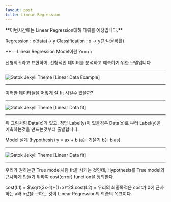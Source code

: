 ```yaml
---
layout: post
title: Linear Regression 
---
```


<td>**이번시간에는 Linear Regression대해 다뤄볼 예정입니다.**</td>




Regression : x(data)-> y
Classification : x -> y(가나올확률)




++==Linear Regression Model이란 ?==++

선형회귀라고 표현하며, 선형적인 데이터를 분석하고 예측하기 위한 모델입니다



_ _ _
![Gatok Jekyll Theme]({{site.baseurl}}/./images/linear1.jpg)
    [Linear Data Example]
_ _ _

이러한 데이터들을 어떻게 잘 fit 시킬수 있을까?
_ _ _
![Gatok Jekyll Theme]({{site.baseurl}}/./images/linear2.jpg)
    [Linear Data fit]
_ _ _

위 그림처럼 Data(x)가 있고, 
정답 Label(y)이 있을경우 Data(x)로 부터 Label(y)을 예측하는것을
만드는것부터 출발합니다.

Model 설계 (hypothesis)
y = ax + b  (a는 기울기 b는 bias)
_ _ _
![Gatok Jekyll Theme]({{site.baseurl}}/./images/linear3.jpg)
    [Linear Data fit]
_ _ _
우리가 원하는건 True model처럼 fit을 시키는 것인데,
Hypothesis를 True model와 근사하게 만들기 위하여
cost(error) function을 정의한다

cost(L1) = $\sqrt{3x-1}+(1+x)^2$
cost(L2) = 
우리의 최종목적은 cost가 0에 근사하는 a와 b값을 구하는 것이
Linear Regression의 학습의 목표이다.